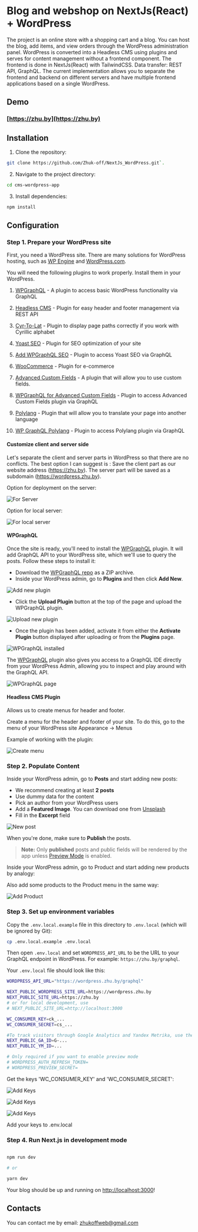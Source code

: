 # Blog and webshop on NextJs(React) + WordPress

The project is an online store with a shopping cart and a blog. You can host the blog, add items, and view orders through the WordPress administration panel. WordPress is converted into a Headless CMS using plugins and serves for content management without a frontend component. The frontend is done in NextJs(React) with TailwindCSS. Data transfer: REST API, GraphQL. The current implementation allows you to separate the frontend and backend on different servers and have multiple frontend applications based on a single WordPress.

## Demo

### [https://zhu.by](https://zhu.by)

## Installation

1. Clone the repository:

```bash
git clone https://github.com/Zhuk-off/NextJs_WordPress.git`.
```

2. Navigate to the project directory:

```bash
cd cms-wordpress-app
```

3. Install dependencies:

```bash
npm install
```

## Configuration

### Step 1. Prepare your WordPress site

First, you need a WordPress site. There are many solutions for WordPress hosting, such as [WP Engine](https://wpengine.com/) and [WordPress.com](https://wordpress.com/).

You will need the following plugins to work properly.
Install them in your WordPress.

1. [WPGraphQL](https://ru.wordpress.org/plugins/wp-graphql/) - A plugin to access basic WordPress functionality via GraphQL

2. [Headless CMS](https://codeytek.com/headless-cms-wordpress-plugin/) - Plugin for easy header and footer management via REST API

3. [Cyr-To-Lat](https://ru.wordpress.org/plugins/cyr2lat/) - Plugin to display page paths correctly if you work with Cyrillic alphabet

4. [Yoast SEO](https://ru.wordpress.org/plugins/wordpress-seo/) - Plugin for SEO optimization of your site

5. [Add WPGraphQL SEO](https://ru.wordpress.org/plugins/add-wpgraphql-seo/) - Plugin to access Yoast SEO via GraphQL

6. [WooCommerce](https://ru.wordpress.org/plugins/woocommerce/) - Plugin for e-commerce

7. [Advanced Custom Fields](https://ru.wordpress.org/plugins/advanced-custom-fields/) - A plugin that will allow you to use custom fields.

8. [WPGraphQL for Advanced Custom Fields](https://www.wpgraphql.com/acf) - Plugin to access Advanced Custom Fields plugin via GraphQL

9. [Polylang](https://ru.wordpress.org/plugins/polylang/) - Plugin that will allow you to translate your page into another language

10. [WP GraphQL Polylang](https://github.com/valu-digital/wp-graphql-polylang) - Plugin to access Polylang plugin via GraphQL

#### Customize client and server side

Let's separate the client and server parts in WordPress so that there are no conflicts.
The best option I can suggest is :
Save the client part as our website address (https://zhu.by).
The server part will be saved as a subdomain (https://wordpress.zhu.by).

Option for deployment on the server:

![For Server](./docs/for-server-deployment.jpg)

Option for local server:

![For local server](./docs/for-local-deployment.jpg)

#### WPGraphQL

Once the site is ready, you'll need to install the [WPGraphQL](https://www.wpgraphql.com/) plugin. It will add GraphQL API to your WordPress site, which we'll use to query the posts. Follow these steps to install it:

- Download the [WPGraphQL repo](https://github.com/wp-graphql/wp-graphql) as a ZIP archive.
- Inside your WordPress admin, go to **Plugins** and then click **Add New**.

![Add new plugin](./docs/plugins-add-new.png)

- Click the **Upload Plugin** button at the top of the page and upload the WPGraphQL plugin.

![Upload new plugin](./docs/plugins-upload-new.png)

- Once the plugin has been added, activate it from either the **Activate Plugin** button displayed after uploading or from the **Plugins** page.

![WPGraphQL installed](./docs/plugin-installed.png)

The [WPGraphQL](https://www.wpgraphql.com/) plugin also gives you access to a GraphQL IDE directly from your WordPress Admin, allowing you to inspect and play around with the GraphQL API.

![WPGraphQL page](./docs/wp-graphiql.png)

#### Headless CMS Plugin

Allows us to create menus for header and footer.

Create a menu for the header and footer of your site. To do this, go to the menu of your WordPress site Appearance -> Menus

Example of working with the plugin:

![Create menu](./docs/ceate-menu.png)

### Step 2. Populate Content

Inside your WordPress admin, go to **Posts** and start adding new posts:

- We recommend creating at least **2 posts**
- Use dummy data for the content
- Pick an author from your WordPress users
- Add a **Featured Image**. You can download one from [Unsplash](https://unsplash.com/)
- Fill in the **Excerpt** field

![New post](./docs/new-post.png)

When you're done, make sure to **Publish** the posts.

> **Note:** Only **published** posts and public fields will be rendered by the app unless [Preview Mode](https://nextjs.org/docs/advanced-features/preview-mode) is enabled.

Inside your WordPress admin, go to Product and start adding new products by analogy:

Also add some products to the Product menu in the same way:

![Add Product](./docs/add-product.jpg)

### Step 3. Set up environment variables

Copy the `.env.local.example` file in this directory to `.env.local` (which will be ignored by Git):

```bash
cp .env.local.example .env.local
```

Then open `.env.local` and set `WORDPRESS_API_URL` to be the URL to your GraphQL endpoint in WordPress. For example: `https://zhu.by/graphql`.

Your `.env.local` file should look like this:

```bash
WORDPRESS_API_URL="https://wordpress.zhu.by/graphql"

NEXT_PUBLIC_WORDPRESS_SITE_URL=https://wordpress.zhu.by
NEXT_PUBLIC_SITE_URL=https://zhu.by
# or for local development, use
# NEXT_PUBLIC_SITE_URL=http://localhost:3000

WC_CONSUMER_KEY=ck_...
WC_CONSUMER_SECRET=cs_...

#To track visitors through Google Analytics and Yandex Metrika, use the IDs you have received in your Google and Yandex user account
NEXT_PUBLIC_GA_ID=G-...
NEXT_PUBLIC_YM_ID=...

# Only required if you want to enable preview mode
# WORDPRESS_AUTH_REFRESH_TOKEN=
# WORDPRESS_PREVIEW_SECRET=
```

Get the keys 'WC_CONSUMER_KEY' and 'WC_CONSUMER_SECRET':

![Add Keys](./docs/add-key-1.jpg)

![Add Keys](./docs/add-key-2.jpg)

![Add Keys](./docs/add-key-3.jpg)

Add your keys to .env.local

### Step 4. Run Next.js in development mode

```bash

npm run dev

# or

yarn dev
```

Your blog should be up and running on [http://localhost:3000](http://localhost:3000)!

## Contacts

You can contact me by email: zhukoffweb@gmail.com
